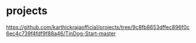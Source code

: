 # projects
https://github.com/karthickrajaofficial/projects/tree/9c8fb8653dffec896f0c6ec4c739f4fdf9f88a46/TinDog-Start-master
